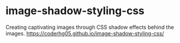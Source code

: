 # image-shadow-styling-css
Creating captivating images through CSS shadow effects behind the images.
https://coderhg05.github.io/image-shadow-styling-css/
